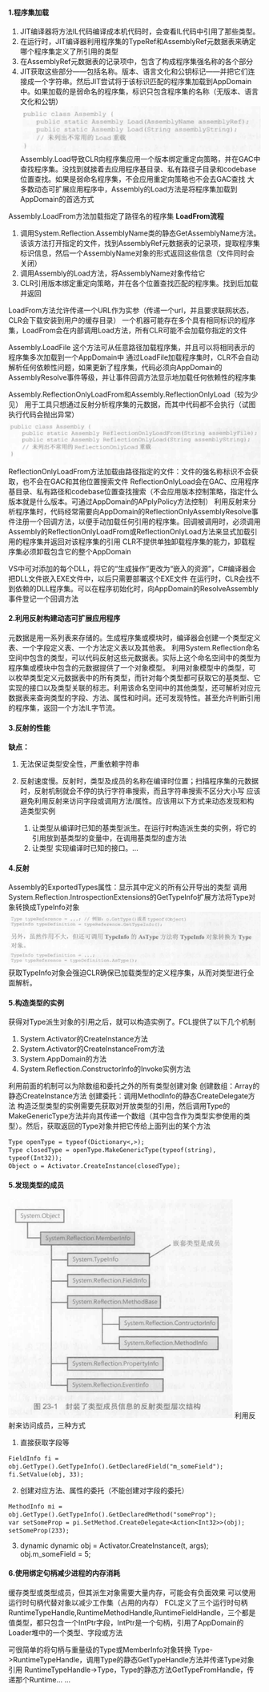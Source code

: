 #### 1.程序集加载
1. JIT编译器将方法IL代码编译成本机代码时，会查看IL代码中引用了那些类型。
2. 在运行时，JIT编译器利用程序集的TypeRef和AssemblyRef元数据表来确定哪个程序集定义了所引用的类型
3. 在AssemblyRef元数据表的记录项中，包含了构成程序集强名称的各个部分
4. JIT获取这些部分——包括名称。版本、语言文化和公钥标记——并把它们连接成一个字符串。然后JIT尝试将于该标识匹配的程序集加载到AppDomain中。如果加载的是弱命名的程序集，标识只包含程序集的名称（无版本、语言文化和公钥）
![23-01](../Pictures/CLR_via_C_Sharp/23_01.png)
Assembly.Load导致CLR向程序集应用一个版本绑定重定向策略，并在GAC中查找程序集。没找到就接着去应用程序基目录、私有路径子目录和codebase位置查找。如果是弱命名程序集，不会应用重定向策略也不会去GAC查找
大多数动态可扩展应用程序中，Assembly的Load方法是将程序集加载到AppDomain的首选方式

Assembly.LoadFrom方法加载指定了路径名的程序集
**LoadFrom流程**
1. 调用System.Reflection.AssemblyName类的静态GetAssemblyName方法。该该方法打开指定的文件，找到AssemblyRef元数据表的记录项，提取程序集标识信息，然后一个AssemblyName对象的形式返回这些信息（文件同时会关闭）
2. 调用Assembly的Load方法，将AssemblyName对象传给它
3. CLR引用版本绑定重定向策略，并在各个位置查找匹配的程序集。找到后加载并返回

LoadFrom方法允许传递一个URL作为实参（传递一个url，并且要求联网状态，CLR会下载安装到用户的缓存目录）
一个机器可能存在多个具有相同标识的程序集，LoadFrom会在内部调用Load方法，所有CLR可能不会加载你指定的文件

Assembly.LoadFile 这个方法可从任意路径加载程序集，并且可以将相同表示的程序集多次加载到一个AppDomain中
通过LoadFile加载程序集时，CLR不会自动解析任何依赖性问题，如果更新了程序集，代码必须向AppDomain的AssemblyResolve事件等级，并让事件回调方法显示地加载任何依赖性的程序集

Assembly.ReflectionOnlyLoadFrom和Assembly.ReflectionOnlyLoad（较为少见） 用于工具只想通过反射分析程序集的元数据，而其中代码都不会执行（试图执行代码会抛出异常）
![23-02](../Pictures/CLR_via_C_Sharp/23_02.png)
ReflectionOnlyLoadFrom方法加载由路径指定的文件：文件的强名称标识不会获取，也不会在GAC和其他位置搜索文件
ReflectionOnlyLoad会在GAC、应用程序基目录、私有路径和codebase位置查找搜索（不会应用版本控制策略，指定什么版本就是什么版本。可通过AppDomain的APplyPolicy方法控制）
利用反射来分析程序集时，代码经常需要向AppDomain的ReflectionOnlyAssemblyResolve事件注册一个回调方法，以便手动加载任何引用的程序集。回调被调用时，必须调用Assembly的ReflectionOnlyLoadFrom或ReflectionOnlyLoad方法来显式加载引用的程序集并返回对该程序集的引用
CLR不提供单独卸载程序集的能力，卸载程序集必须卸载包含它的整个AppDomain

VS中可对添加的每个DLL，将它的“生成操作”更改为“嵌入的资源”，C#编译器会把DLL文件嵌入EXE文件中，以后只需要部署这个EXE文件
在运行时，CLR会找不到依赖的DLL程序集。可以在程序初始化时，向AppDomain的ResolveAssembly事件登记一个回调方法

#### 2.利用反射构建动态可扩展应用程序
元数据是用一系列表来存储的。生成程序集或模块时，编译器会创建一个类型定义表、一个字段定义表、一个方法定义表以及其他表。
利用System.Reflection命名空间中包含的类型，可以代码反射这些元数据表。实际上这个命名空间中的类型为程序集或模块中包含的元数据提供了一个对象模型。
利用对象模型中的类型，可以枚举类型定义元数据表中的所有类型，而针对每个类型都可获取它的基类型、它实现的接口以及类型关联的标志。利用该命名空间中的其他类型，还可解析对应元数据表来查询类型的字段、方法、属性和时间。还可发现特性。甚至允许判断引用的程序集，返回一个方法IL字节流。

#### 3.反射的性能
**缺点：**
1. 无法保证类型安全性，严重依赖字符串
2. 反射速度慢。反射时，类型及成员的名称在编译时位置；扫描程序集的元数据时，反射机制就会不停的执行字符串搜索，而且字符串搜索不区分大小写
应该避免利用反射来访问字段或调用方法/属性。应该用以下方式来动态发现和构造类型实例
   
    1. 让类型从编译时已知的基类型派生。在运行时构造派生类的实例，将它的引用放到基类型的变量中，在调用基类型的虚方法
    2. 让类型 实现编译时已知的接口。...

#### 4.反射
Assembly的ExportedTypes属性：显示其中定义的所有公开导出的类型
调用System.Reflection.IntrospectionExtensions的GetTypeInfo扩展方法将Type对象转换成TypeInfo对象
![23-03](../Pictures/CLR_via_C_Sharp/23_03.png)
获取TypeInfo对象会强迫CLR确保已加载类型的定义程序集，从而对类型进行全面解析。

#### 5.构造类型的实例
获得对Type派生对象的引用之后，就可以构造实例了。FCL提供了以下几个机制
1. System.Activator的CreateInstance方法
2. System.Activator的CreateInstanceFrom方法
3. System.AppDomain的方法
4. System.Reflection.ConstructorInfo的Invoke实例方法

利用前面的机制可以为除数组和委托之外的所有类型创建对象
创建数组：Array的静态CreateInstance方法
创建委托：调用MethodInfo的静态CreateDelegate方法
构造泛型类型的实例需要先获取对开放类型的引用，然后调用Type的MakeGenericType方法并向其传递一个数组（其中包含作为类型实参使用的类型）。然后，获取返回的Type对象并把它传给上面列出的某个方法
```
Type openType = typeof(Dictionary<,>);
Type closedType = openType.MakeGenericType(typeof(string), typeof(Int32));
Object o = Activator.CreateInstance(closedType);
```

#### 5.发现类型的成员
![23-04](../Pictures/CLR_via_C_Sharp/23_04.png)
利用反射来访问成员，三种方式
1. 直接获取字段等
```
FieldInfo fi = obj.GetType().GetTypeInfo().GetDeclaredField("m_someField");
fi.SetValue(obj, 33);
```

2. 创建对应方法、属性的委托（不能创建对字段的委托）
```
MethodInfo mi = obj.GetType().GetTypeInfo().GetDeclaredMethod("someProp");
var setSomeProp = pi.SetMethod.CreateDelegate<Action<Int32>>(obj);
setSomeProp(233);
```

3. dynamic
dynamic obj = Activator.CreateInstance(t, args);
obj.m_someField = 5;

#### 6.使用绑定句柄减少进程的内存消耗
缓存类型或类型成员，但其派生对象需要大量内存，可能会有负面效果
可以使用运行时句柄代替对象以减少工作集（占用的内存）
FCL定义了三个运行时句柄RuntimeTypeHandle,RuntimeMethodHandle,RuntimeFieldHandle，三个都是值类型，都只包含一个IntPtr字段，IntPtr是一个句柄，引用了AppDomain的Loader堆中的一个类型、字段或方法

可很简单的将句柄与重量级的Type或MemberInfo对象转换
Type->RuntimeTypeHandle，调用Type的静态GetTypeHandle方法并传递Type对象引用
RuntimeTypeHandle->Type，Type的静态方法GetTypeFromHandle，传递那个Runtime...
...


